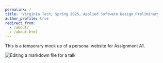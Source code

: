```yaml
---
permalink: /
title: "Virginia Tech, Spring 2025, Applied Software Design Preliminary Personal Website"
author_profile: true
redirect_from: 
  - /about/
  - /about.html
---
```


This is a temporary mock up of a personal website for Assignment A1. 




![Editing a markdown file for a talk](/images/flower.png)


